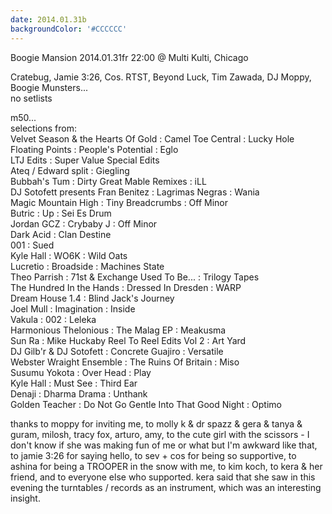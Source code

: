 ```yaml
---
date: 2014.01.31b
backgroundColor: '#CCCCCC'
---
```


Boogie Mansion 2014.01.31fr 22:00 @ Multi Kulti, Chicago  

Cratebug, Jamie 3:26, Cos. RTST, Beyond Luck, Tim Zawada, DJ Moppy, Boogie Munsters...  
no setlists  

m50...  
selections from:  
Velvet Season & the Hearts Of Gold : Camel Toe Central : Lucky Hole  
Floating Points : People's Potential : Eglo  
LTJ Edits : Super Value Special Edits  
Ateq / Edward split : Giegling  
Bubbah's Tum : Dirty Great Mable Remixes : iLL  
DJ Sotofett presents Fran Benitez : Lagrimas Negras : Wania  
Magic Mountain High : Tiny Breadcrumbs : Off Minor  
Butric : Up : Sei Es Drum  
Jordan GCZ : Crybaby J : Off Minor  
Dark Acid : Clan Destine  
001 : Sued  
Kyle Hall : WO6K : Wild Oats  
Lucretio : Broadside : Machines State  
Theo Parrish : 71st & Exchange Used To Be... : Trilogy Tapes  
The Hundred In the Hands : Dressed In Dresden : WARP  
Dream House 1.4 : Blind Jack's Journey  
Joel Mull : Imagination : Inside  
Vakula : 002 : Leleka  
Harmonious Thelonious : The Malag EP : Meakusma  
Sun Ra : Mike Huckaby Reel To Reel Edits Vol 2 : Art Yard  
DJ Gilb'r & DJ Sotofett : Concrete Guajiro : Versatile  
Webster Wraight Ensemble : The Ruins Of Britain : Miso  
Susumu Yokota : Over Head : Play  
Kyle Hall : Must See : Third Ear  
Denaji : Dharma Drama : Unthank  
Golden Teacher : Do Not Go Gentle Into That Good Night : Optimo  

thanks to moppy for inviting me, to molly k & dr spazz & gera & tanya & guram, milosh, tracy fox, arturo, amy, to the cute girl with the scissors - I don't know if she was making fun of me or what but I'm awkward like that, to jamie 3:26 for saying hello, to sev + cos for being so supportive, to ashina for being a TROOPER in the snow with me, to kim koch, to kera & her friend, and to everyone else who supported. kera said that she saw in this evening the turntables / records as an instrument, which was an interesting insight.